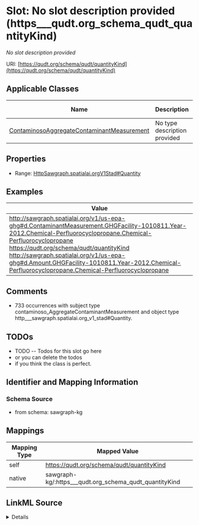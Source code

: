 

# Slot: No slot description provided (https___qudt.org_schema_qudt_quantityKind)


_No slot description provided_





URI: [https://qudt.org/schema/qudt/quantityKind](https://qudt.org/schema/qudt/quantityKind)



<!-- no inheritance hierarchy -->





## Applicable Classes

| Name | Description | Modifies Slot |
| --- | --- | --- |
| [ContaminosoAggregateContaminantMeasurement](../classes/ContaminosoAggregateContaminantMeasurement.md) | No type description provided |  no  |







## Properties

* Range: [HttpSawgraph.spatialai.orgV1Stad#Quantity](../classes/HttpSawgraph.spatialai.orgV1Stad#Quantity.md)






## Examples

| Value |
| --- |
| http://sawgraph.spatialai.org/v1/us-epa-ghg#d.ContaminantMeasurement.GHGFacility-1010811.Year-2012.Chemical-Perfluorocyclopropane.Chemical-Perfluorocyclopropane https://qudt.org/schema/qudt/quantityKind http://sawgraph.spatialai.org/v1/us-epa-ghg#d.Amount.GHGFacility-1010811.Year-2012.Chemical-Perfluorocyclopropane.Chemical-Perfluorocyclopropane |

## Comments

* 733 occurrences with subject type contaminoso_AggregateContaminantMeasurement and object type http___sawgraph.spatialai.org_v1_stad#Quantity.

## TODOs

* TODO -- Todos for this slot go here
* or you can delete the todos
* if you think the class is perfect.

## Identifier and Mapping Information







### Schema Source


* from schema: sawgraph-kg




## Mappings

| Mapping Type | Mapped Value |
| ---  | ---  |
| self | https://qudt.org/schema/qudt/quantityKind |
| native | sawgraph-kg/:https___qudt.org_schema_qudt_quantityKind |




## LinkML Source

<details>
```yaml
name: https___qudt.org_schema_qudt_quantityKind
description: No slot description provided
title: No slot description provided
todos:
- TODO -- Todos for this slot go here
- or you can delete the todos
- if you think the class is perfect.
comments:
- 733 occurrences with subject type contaminoso_AggregateContaminantMeasurement and
  object type http___sawgraph.spatialai.org_v1_stad#Quantity.
examples:
- value: http://sawgraph.spatialai.org/v1/us-epa-ghg#d.ContaminantMeasurement.GHGFacility-1010811.Year-2012.Chemical-Perfluorocyclopropane.Chemical-Perfluorocyclopropane
    https://qudt.org/schema/qudt/quantityKind http://sawgraph.spatialai.org/v1/us-epa-ghg#d.Amount.GHGFacility-1010811.Year-2012.Chemical-Perfluorocyclopropane.Chemical-Perfluorocyclopropane
from_schema: sawgraph-kg
rank: 1000
slot_uri: https://qudt.org/schema/qudt/quantityKind
alias: https___qudt.org_schema_qudt_quantityKind
domain_of:
- contaminoso_AggregateContaminantMeasurement
range: http___sawgraph.spatialai.org_v1_stad#Quantity

```
</details>